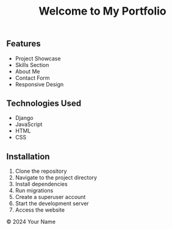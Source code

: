  <header>
        <h1>Welcome to My Portfolio</h1>
  </header>
  <section>
            <h2>Features</h2>
            <ul>
                <li>Project Showcase</li>
                <li>Skills Section</li>
                <li>About Me</li>
                <li>Contact Form</li>
                <li>Responsive Design</li>
            </ul>
  </section>

  <section>
            <h2>Technologies Used</h2>
            <ul>
                <li>Django</li>
                <li>JavaScript</li>
                <li>HTML</li>
                <li>CSS</li>
            </ul>
 </section>

 <section>
            <h2>Installation</h2>
            <ol>
                <li>Clone the repository</li>
                <li>Navigate to the project directory</li>
                <li>Install dependencies</li>
                <li>Run migrations</li>
                <li>Create a superuser account</li>
                <li>Start the development server</li>
                <li>Access the website</li>
            </ol>
</section>
        <!-- Other sections -->
        <footer>
            <p>&copy; 2024 Your Name</p>
        </footer>
